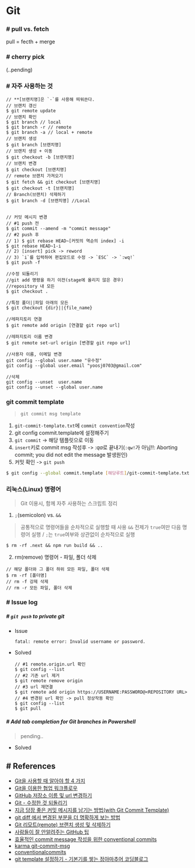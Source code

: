# Git

### # pull vs. fetch
pull = fecth + merge

### # cherry pick
(..pending)

### # 자주 사용하는 것
```
// **[브랜치명]은 `-`를 사용해 띄워쓴다.
// 브랜치 갱신
$ git remote update
// 브랜치 확인
$ git branch // local
$ git branch -r // remote
$ git branch -a // local + remote
// 브랜치 생성
$ git branch [브랜치명]
// 브랜치 생성 + 이동
$ git checkout -b [브랜치명]
// 브랜치 변경
$ git checkout [브랜치명]
// remote 브랜치 가져오기
$ git fetch && git checkout [브랜치명]
$ git checkout -t [브랜치명]
// Branch(브랜치) 삭제하기
$ git branch -d [브랜치명] //Local


// 커밋 메시지 변경
// #1 push 전
$ git commit --amend -m "commit message"
// #2 push 후
// 1) $ git rebase HEAD~[커밋의 역순의 index] -i
$ git rebase HEAD~1-i
// 2) [insert] pick -> reword
// 3) `i`를 입력하여 편집모드로 수정 -> `ESC` -> `:wq!`
$ git push -f

//수정 되돌리기
//git add 명령을 하기 이전(stage에 올리지 않은 경우)
//repository 내 모든
$ git checkout .

//특정 폴더||파일 아래의 모든
$ git checkout {dir}||{file_name}

//레파지토리 연결
$ git remote add origin [연결할 git repo url]

//레파지토리 이름 변경
$ git remote set-url origin [변경할 git repo url]

//사용자 이름, 이메일 변경
git config --global user.name "유수정"
git config --global user.email "yoosj0703@gmail.com"

//삭제
git config --unset  user.name
git config --unset --global user.name
```

### git commit template
> `git commit msg template`
1. `git-commit-template.txt`에 `commit convention`작성
1. git config commit.template에 설정해주기
1. `git commit` -> 해당 템플릿으로 이동
1. `insert`키로 commit msg 작성후 -> *:qa*로 끝내기(`:qw!`가 아님!!: Aborting commit; you did not edit the message 발생원인)
1. 커밋 확인 -> `git push`
```bash
$ git config --global commit.template [해당루트]/git-commit-template.txt
```


### 리눅스(Linux) 명령어
> Git 이용시, 함께 자주 사용하는 스크립트 정리

1. `;`(semicolon) vs. `&&`
> 공통적으로 명령어들을 순차적으로 실행할 때 사용
`&&` 전제가 `true`여만 다음 명령어 실행 / `;`는 `true`여부와 상관없이 순차적으로 실행
```
$ rm -rf .next && npm run build && ..
```

2. rm(remove) 명령어 - 파일, 폴더 삭제
```
// 해당 폴더와 그 폴더 하위 모든 파일, 폴더 삭제
$ rm -rf [폴더명]
// rm -f 강제 삭제
// rm -r 모든 파일, 폴더 삭제
```


### # Issue log
##### # `git push` to private git
- Issue
  ```
  fatal: remote error: Invalid username or password.
  ```
- Solved
  ```
  // #1 remote.origin.url 확인
  $ git config --list
  // #2 기존 url 제거
  $ git remote remove origin
  // #3 url 재연결
  $ git remote add origin https://USERNAME:PASSWORD@<REPOSITORY URL>
  // #4 변경된 url 확인 -> pull 정상작동 확인
  $ git config --list
  $ git pull
  
  ```


##### # Add tab completion for Git branches in Powershell
> pending..
- Solved



## # References  
- [Git을 사용할 때 알아야 할 4 가지](https://medium.com/%EC%98%A4%EB%8A%98%EC%9D%98-%ED%94%84%EB%A1%9C%EA%B7%B8%EB%9E%98%EB%B0%8D/git%EC%9D%84-%EC%82%AC%EC%9A%A9%ED%95%A0-%EB%95%8C-%EC%95%8C%E]C%95%84%EC%95%BC-%ED%95%A0-4-%EA%B0%80%EC%A7%80-f8a64f5fa558)
- [Git을 이용한 협업 워크플로우](https://lhy.kr/git-workflow)
- [GitHub 저장소 이름 및 url 변경하기](https://12bme.tistory.com/43)
- [Git - 수정한 것 되돌리기](http://hochulshin.com/git-revert-changes/)
- [지금 당장 좋은 커밋 메시지를 남기는 방법(with Git Commit Template)](https://jeong-pro.tistory.com/207)
- [git diff 에서 변경된 부분을 더 명확하게 보는 방법](https://blog.outsider.ne.kr/1011)
- [Git 리모트(remote) 브랜치 생성 및 삭제하기](https://trustyoo86.github.io/git/2017/11/28/git-remote-branch-create.html)
- [사람들이 잘 안알려주는 GitHub 팁](https://medium.com/@kkweon/%EC%82%AC%EB%9E%8C%EB%93%A4%EC%9D%B4-%EC%9E%98-%EC%95%88%EC%95%8C%EB%A0%A4%EC%A3%BC%EB%8A%94-github-%ED%8C%81-941e4d644402)
- [효율적인 commit message 작성을 위한 conventional commits](https://medium.com/humanscape-tech/%ED%9A%A8%EC%9C%A8%EC%A0%81%EC%9D%B8-commit-message-%EC%9E%91%EC%84%B1%EC%9D%84-%EC%9C%84%ED%95%9C-conventional-commits-ae885898e754)
- [karma git-commit-msg](http://karma-runner.github.io/0.10/dev/git-commit-msg.html)
- [conventionalcommits](https://www.conventionalcommits.org/en/v1.0.0/#summary)
- [git template 설정하기 - 기본기를 쌓는 정아마추어 코딩블로그](https://jeong-pro.tistory.com/207)
